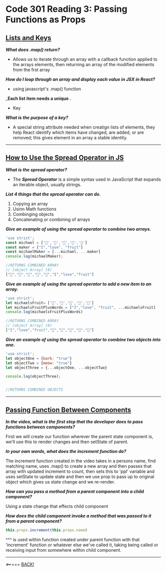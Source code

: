 # Code 301 Reading 3: Passing Functions as Props

## [Lists and Keys](https://reactjs.org/docs/lists-and-keys.html)

___What does .map() return?___

* Allows us to iterate through an array with a callback function applied to the arrays elements, then returning an array of the modified elements from the frst array

___How do I loop through an array and display each value in JSX in React?___

* using javascript's .map() function

___Each list item needs a unique _.___

* Key

___What is the purpose of a key?___

* A special string attribute needed when creatign lists of elements, they help React identify which items have changed, are added, or are removed; this gives element in an array a stable identity.

---

## [How to Use the Spread Operator in JS](https://medium.com/coding-at-dawn/how-to-use-the-spread-operator-in-javascript-b9e4a8b06fab)

___What is the spread operator?___

* The ___Spread Operator___ is a simple syntax used in JavaScript that expands an iterable object, usually strings. 

___List 4 things that the spread operator can do.___

1. Copying an array
2. Usinn Math functions
3. Combinging objects
4. Concatenating or combining of arrays

___Give an example of using the spread operator to combine two arrays.___

```JavaScript
'use strict';
const michael = ['🍏','🍊','🍌','🍉','🍍']
const maker = ["I","love", "fruit"]
const michaelMaker = [...michael, ...maker]
console.log(michaelMaker);

//RETURNS COMBINED ARRAY
// [object Array] (8)
["🍏","🍊","🍌","🍉","🍍","I","love","fruit"]

```

___Give an example of using the spread operator to add a new item to an array.___

```JavaScript
'use strict';
let michaelsFruit= ['🍏','🍊','🍌','🍉','🍍']
let michaelsFruitPlusWords = ["I","love", "fruit", ...michaelsFruit]
console.log(michaelsFruitPlusWords)

//RETURNS COMBINED ARRAY
// [object Array] (8)
["I","love","fruit","🍏","🍊","🍌","🍉","🍍"]
```


___Give an example of using the spread operator to combine two objects into one.___

```JavaScript
'use strict';
let objectOne = {bark: "true"}
let objectTwo = {meow: "true"}
let objectThree = {...objectOne, ...objectTwo}

console.log(objectThree);


//RETURNS COMBINED OBJECTS
```

---

## [Passing Function Between Components](https://www.youtube.com/watch?v=c05OL7XbwXU)

___In the video, what is the first step that the developer does to pass functions between components?___

First we will create our function wherever the parent state component is, we'll use this to render changes and then setState of parent.

___In your own words, what does the increment function do?___

The increment function created in the video takes in a persons name, find matching name, uses .map() to create a new array and then passes that array with updated increment to count, then sets this to 'ppl' variable and uses setState to update state and then we use prop to pass up to original object which gives us state change and we re-render.

___How can you pass a method from a parent component into a child component?___

Using a state change that effects child component

___How does the child component invoke a method that was passed to it from a parent component?___

  ``` JavaScript
  this.props.increment(this.props.name) 
  ```
  
  ^^^ is used within function created under parent function with that 'increment' function or whatever else we've called it, taking being called or receiving input from somewhere within child component.

---

<===== [BACK!](README.md)
